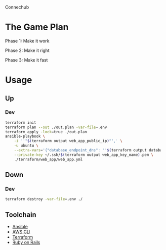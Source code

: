 Connechub

# The Game Plan

Phase 1: Make it work

Phase 2: Make it right

Phase 3: Make it fast

# Usage

## Up

### Dev

```bash
terraform init
terraform plan --out ./out.plan -var-file=.env
terraform apply -lock=true ./out.plan
ansible-playbook \
    -i ''"$(terraform output web_app_public_ip)"',' \
    -u ubuntu \
    --extra-vars='{"database_endpoint_dns": "'$(terraform output database_endpoint_dns)'", "app_env": "'$(terraform output app_env)'"}' \
    --private-key ~/.ssh/$(terraform output web_app_key_name).pem \
    ./terraform/web_app/web_app.yml
```

## Down

### Dev

```bash
terraform destroy -var-file=.env ./
```

## Toolchain

- [Ansible](https://www.ansible.com/)
- [AWS CLI](https://aws.amazon.com)
- [Terraform](https://app.terraform.io/app/ConnecHub/workspaces)
- [Ruby on Rails](https://rubyonrails.org/)
